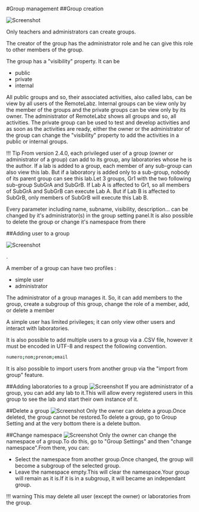 #Group management
##Group creation

![Screenshot](/images/Administrator/first-lab/Lab_running.png)

Only teachers and administrators can create groups.

The creator of the group has the administrator role and he can give this role to other members of the group. 

The group has a "visibility" property. It can be 

- public
- private
- internal

All public groups and so, their associated activities, also called labs, can be view by all users of the RemoteLabz.
Internal groups can be view only by the member of the groups and the private groups can be view only by its owner. The administrator of RemoteLabz shows all groups and so, all activities.
The private group can be used to test and develop activities and as soon as the activities are ready, either the owner or the administrator of the group can change the "visibility" property to add the activities in a public or internal groups.

!!! Tip
    From version 2.4.0, each privileged user of a group (owner or administrator of a group) can add to its group, any laboratories whose he is the author. If a lab is added to a group, each member of any sub-group can also view this lab. But if a laboratory is added only to a sub-group, nobody of its parent group can see this lab.Let 3 groups, Gr1 with the two following sub-group SubGrA and SubGrB. If Lab A is affected to Gr1, so all members of SubGrA and SubGrB can execute Lab A. But if Lab B is affected to SubGrB, only members of SubGrB will execute this Lab B.

Every parameter including name, subname, visibility, description... can be changed by it's administrator(s) in the group setting panel.It is also possible to delete the group or change it's namespace from there 

##Adding user to a group

![Screenshot](/images/Administrator/group/Administrator_groupmembers.png)

.

A member of a group can have two profiles : 

 * simple user
 * administrator

The administrator of a group manages it. So, it can add members to the group, create a subgroup of this group, change the role of a member, add, or delete a member

A simple user has limited privileges; it can only view other users and interact with laboratories.

It is also possible to add multiple users to a group via a .CSV file, however it must be encoded in UTF-8 and respect the following convention.
```bash
numero;nom;prenom;email
```
It is also possible to import users from another group via the "import from group" feature.

##Adding laboratories to a group
![Screenshot](/images/Administrator/group/Administrator_GroupLaboratoriesadded.png)
If you are administrator of a group, you can add any lab to it.This will allow every registered users in this group to see the lab and start their own instance of it.

##Delete a group
![Screenshot](/images/Administrator/group/Administrator_Group_delete.png)
Only the owner can delete a group.Once deleted, the group cannot be restored.To delete a group, go to Group Setting and at the very bottom there is a delete button.

##Change namespace
![Screenshot](/images/Administrator/group/Administrator_Group_namespace.png)
Only the owner can change the namespace of a group.To do this, go to "Group Settings" and then "change namespace".From there, you can:

 - Select the namespace from another group.Once changed, the group will become a subgroup of the selected group.
 - Leave the namespace empty.This will clear the namespace.Your group will remain as it is.If it is in a subgroup, it will became an independant group.

!!! warning
    This may delete all user (except the owner) or laboratories from the group. 


